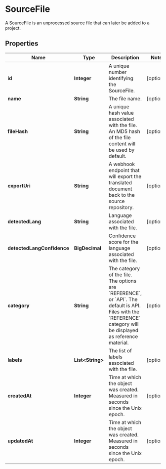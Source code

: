 

# SourceFile

A SourceFile is an unprocessed source file that can later be added to a project.
## Properties

Name | Type | Description | Notes
------------ | ------------- | ------------- | -------------
**id** | **Integer** | A unique number identifying the SourceFile. |  [optional]
**name** | **String** | The file name. |  [optional]
**fileHash** | **String** | A unique hash value associated with the file. An MD5 hash of the file content will be used by default. |  [optional]
**exportUri** | **String** | A webhook endpoint that will export the translated document back to the source repository. |  [optional]
**detectedLang** | **String** | Language associated with the file. |  [optional]
**detectedLangConfidence** | **BigDecimal** | Confidence score for the language associated with the file. |  [optional]
**category** | **String** | The category of the file. The options are &#x60;REFERENCE&#x60;, or &#x60;API&#x60;. The default is API. Files with the &#x60;REFERENCE&#x60; category will be displayed as reference material. |  [optional]
**labels** | **List&lt;String&gt;** | The list of labels associated with the file. |  [optional]
**createdAt** | **Integer** | Time at which the object was created. Measured in seconds since the Unix epoch. |  [optional]
**updatedAt** | **Integer** | Time at which the object was created. Measured in seconds since the Unix epoch. |  [optional]



